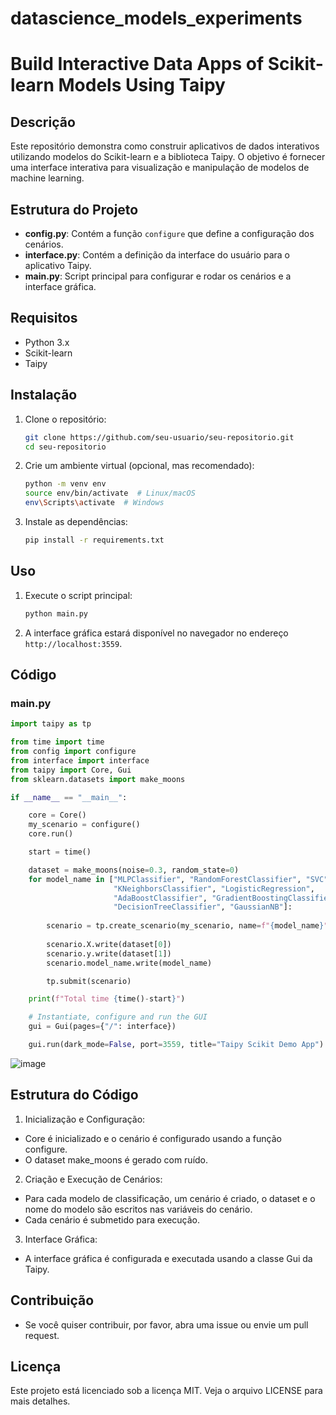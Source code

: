 # datascience_models_experiments

# Build Interactive Data Apps of Scikit-learn Models Using Taipy

## Descrição
Este repositório demonstra como construir aplicativos de dados interativos utilizando modelos do Scikit-learn e a biblioteca Taipy. O objetivo é fornecer uma interface interativa para visualização e manipulação de modelos de machine learning.

## Estrutura do Projeto
- **config.py**: Contém a função `configure` que define a configuração dos cenários.
- **interface.py**: Contém a definição da interface do usuário para o aplicativo Taipy.
- **main.py**: Script principal para configurar e rodar os cenários e a interface gráfica.

## Requisitos
- Python 3.x
- Scikit-learn
- Taipy

## Instalação
1. Clone o repositório:
    ```bash
    git clone https://github.com/seu-usuario/seu-repositorio.git
    cd seu-repositorio
    ```

2. Crie um ambiente virtual (opcional, mas recomendado):
    ```bash
    python -m venv env
    source env/bin/activate  # Linux/macOS
    env\Scripts\activate  # Windows
    ```

3. Instale as dependências:
    ```bash
    pip install -r requirements.txt
    ```

## Uso
1. Execute o script principal:
    ```bash
    python main.py
    ```

2. A interface gráfica estará disponível no navegador no endereço `http://localhost:3559`.

## Código
### main.py
```python
import taipy as tp

from time import time
from config import configure
from interface import interface
from taipy import Core, Gui
from sklearn.datasets import make_moons

if __name__ == "__main__":

    core = Core()
    my_scenario = configure()
    core.run()

    start = time()

    dataset = make_moons(noise=0.3, random_state=0)
    for model_name in ["MLPClassifier", "RandomForestClassifier", "SVC", 
                       "KNeighborsClassifier", "LogisticRegression",
                       "AdaBoostClassifier", "GradientBoostingClassifier",
                       "DecisionTreeClassifier", "GaussianNB"]:
        
        scenario = tp.create_scenario(my_scenario, name=f"{model_name}")
        
        scenario.X.write(dataset[0])
        scenario.y.write(dataset[1])
        scenario.model_name.write(model_name)

        tp.submit(scenario)

    print(f"Total time {time()-start}")

    # Instantiate, configure and run the GUI
    gui = Gui(pages={"/": interface})

    gui.run(dark_mode=False, port=3559, title="Taipy Scikit Demo App")
```
![image](https://github.com/Horlando-Leao/datascience_models_experiments/assets/52044729/5b6e810a-fb34-4166-a0ed-717014fdb3f5)


## Estrutura do Código
1. Inicialização e Configuração:

 - Core é inicializado e o cenário é configurado usando a função configure.
 - O dataset make_moons é gerado com ruído.
2. Criação e Execução de Cenários:

 - Para cada modelo de classificação, um cenário é criado, o dataset e o nome do modelo são escritos nas variáveis do cenário.
 - Cada cenário é submetido para execução.

3. Interface Gráfica:

 - A interface gráfica é configurada e executada usando a classe Gui da Taipy.
## Contribuição
 - Se você quiser contribuir, por favor, abra uma issue ou envie um pull request.

## Licença
Este projeto está licenciado sob a licença MIT. Veja o arquivo LICENSE para mais detalhes.


